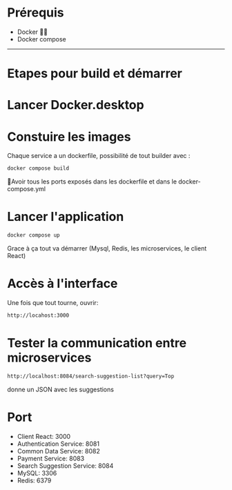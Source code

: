# Prérequis
- Docker 🐋🐳
- Docker compose 
-------------------------------------------------

# Etapes pour build et démarrer 
# Lancer Docker.desktop

# Constuire les images
Chaque service a un dockerfile, possibilité de tout builder avec :
```bash
docker compose build
```
🔺Avoir tous les ports exposés dans les dockerfile et dans le docker-compose.yml

# Lancer l'application 
```bash
docker compose up 
```
Grace à ça tout va démarrer (Mysql, Redis, les microservices, le client React)

# Accès à l'interface
Une fois que tout tourne, ouvrir: 
```bash
http://locahost:3000

```


# Tester la communication entre microservices 
```bash
http://localhost:8084/search-suggestion-list?query=Top
```
donne un JSON avec les suggestions

# Port

- Client React:	3000
- Authentication Service:	8081
- Common Data Service:	8082
- Payment Service:	8083
- Search Suggestion Service:	8084
- MySQL:	3306
- Redis:	6379